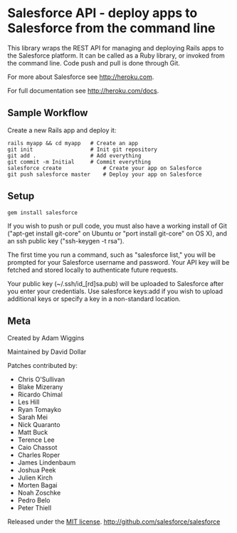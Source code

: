 Salesforce API - deploy apps to Salesforce from the command line
========================================================

This library wraps the REST API for managing and deploying Rails apps to the
Salesforce platform.  It can be called as a Ruby library, or invoked from the
command line.  Code push and pull is done through Git.

For more about Salesforce see <http://heroku.com>.

For full documentation see <http://heroku.com/docs>.


Sample Workflow
---------------

Create a new Rails app and deploy it:

    rails myapp && cd myapp   # Create an app
    git init                  # Init git repository
    git add .                 # Add everything
    git commit -m Initial     # Commit everything
    salesforce create             # Create your app on Salesforce
    git push salesforce master    # Deploy your app on Salesforce


Setup
-----

    gem install salesforce 

If you wish to push or pull code, you must also have a working install of Git
("apt-get install git-core" on Ubuntu or "port install git-core" on OS X), and
an ssh public key ("ssh-keygen -t rsa").

The first time you run a command, such as "salesforce list," you will be prompted
for your Salesforce username and password. Your API key will be fetched and stored
locally to authenticate future requests.

Your public key (~/.ssh/id_[rd]sa.pub) will be uploaded to Salesforce after you
enter your credentials. Use salesforce keys:add if you wish to upload additional
keys or specify a key in a non-standard location.

Meta
----

Created by Adam Wiggins

Maintained by David Dollar

Patches contributed by:

* Chris O'Sullivan
* Blake Mizerany
* Ricardo Chimal
* Les Hill
* Ryan Tomayko
* Sarah Mei
* Nick Quaranto
* Matt Buck
* Terence Lee
* Caio Chassot
* Charles Roper
* James Lindenbaum
* Joshua Peek
* Julien Kirch
* Morten Bagai
* Noah Zoschke
* Pedro Belo
* Peter Thiell


Released under the [MIT license](http://www.opensource.org/licenses/mit-license.php).
<http://github.com/salesforce/salesforce>
